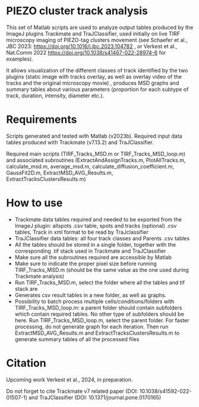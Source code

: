 # PIEZO cluster track analysis

This set of Matlab scripts are used to analyze output tables produced by the ImageJ plugins Trackmate and TraJClassifier, used initially on live TIRF microscopy imaging of PIEZO-tag clusters movement (see Schaefer et al., JBC 2023: https://doi.org/10.1016/j.jbc.2023.104782 , or Verkest et al., Nat.Comm 2022 https://doi.org/10.1038/s41467-022-28974-6 for examples). 

It allows visualization of the different classes of track identified by the two plugins (static image with tracks overlay, as well as overlay video of the tracks and the original microscopy movie) ,  produces MSD graphs and summary tables about various parameters (proportion for each subtype of track, duration, intensity, diameter etc.). 



# Requirements
Scripts generated and tested with Matlab (v2023b). Required input data tables produced with Trackmate (v7.13.2) and TraJClassifier.

 Required main scripts (TIRF_Tracks_MSD.m or TIRF_Tracks_MSD_loop.m) and associated subroutines (ExtractAndAssignTracks.m, PlotAllTracks.m, calculate_msd.m, average_msd.m, calculate_diffusion_coefficient.m, GaussFit2D.m, ExtractMSD_AVG_Results.m, ExtractTracksClustersResults.m)



# How to use
- Trackmate data tables required and needed to be exported from the ImageJ plugin: allspots .csv table, spots and tracks (optional) .csv tables, Track in xml format to be read by TraJclassifier
- TraJClassifier data tables: all four track classes and Parents .csv tables
- All the tables should be stored in a single folder, together with the corresponding .tif stack used in Trackmate and TraJClassifier
- Make sure all the subroutines required are accessible by Matlab
- Make sure to indicate the proper pixel size before running TIRF_Tracks_MSD.m (should be the same value as the one used during Trackmate analysis)
- Run TIRF_Tracks_MSD.m, select the folder where all the tables and tif stack are
- Generates csv result tables in a new folder, as well as graphs.
- Possibility to batch process multiple cells/conditions/folders with TIRF_Tracks_MSD_loop.m: a parent folder should contain subfolders which contain required tables. No other type of subfolders should be here. Run TIRF_Tracks_MSD_loop.m, select the parent folder. For faster processing, do not generate graph for each iteration. Then run ExtractMSD_AVG_Results.m and ExtractTracksClustersResults.m to generate summary tables of all the processed files




# Citation
Upcoming work Verkest et al., 2024, in preparation.

Do not forget to cite Trackmate v7 related paper (DOI: 10.1038/s41592-022-01507-1) and TraJClassifier (DOI: 10.1371/journal.pone.0170165)
